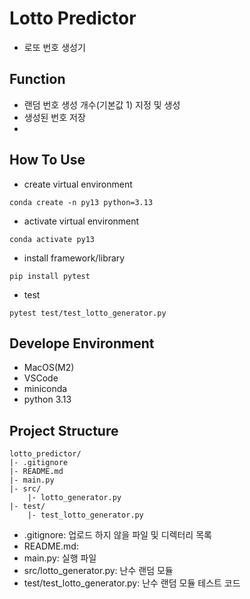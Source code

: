 # Lotto Predictor
- 로또 번호 생성기

## Function
- 랜덤 번호 생성 개수(기본값 1) 지정 및 생성
- 생성된 번호 저장
- 


## How To Use
- create virtual environment
```
conda create -n py13 python=3.13
```
- activate virtual environment
```
conda activate py13
```
- install framework/library
```
pip install pytest
```
- test
```
pytest test/test_lotto_generator.py
```

## Develope Environment
- MacOS(M2)
- VSCode
- miniconda
- python 3.13

## Project Structure
```
lotto_predictor/
|- .gitignore
|- README.md
|- main.py
|- src/
    |- lotto_generator.py
|- test/
    |- test_lotto_generator.py
```
- .gitignore: 업로드 하지 않을 파일 및 디렉터리 목록
- README.md: 
- main.py: 실행 파일
- src/lotto_generator.py: 난수 랜덤 모듈
- test/test_lotto_generator.py: 난수 랜덤 모듈 테스트 코드
